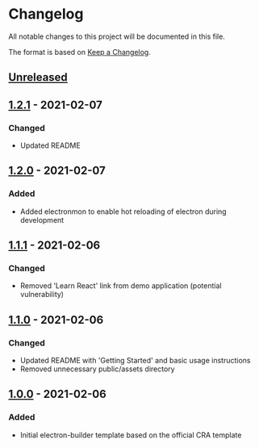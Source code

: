 # Changelog

All notable changes to this project will be documented in this file.

The format is based on [Keep a Changelog](https://keepachangelog.com/en/1.0.0/).

## [Unreleased]

## [1.2.1] - 2021-02-07

### Changed

- Updated README

## [1.2.0] - 2021-02-07

### Added

- Added electronmon to enable hot reloading of electron during development

## [1.1.1] - 2021-02-06

### Changed

- Removed 'Learn React' link from demo application (potential vulnerability)

## [1.1.0] - 2021-02-06

### Changed

- Updated README with 'Getting Started' and basic usage instructions
- Removed unnecessary public/assets directory

## [1.0.0] - 2021-02-06

### Added

- Initial electron-builder template based on the official CRA template

[unreleased]: https://github.com/JLKP001/cra-template-electron
[1.2.1]: https://github.com/JLKP001/cra-template-electron
[1.2.0]: https://github.com/JLKP001/cra-template-electron
[1.1.1]: https://github.com/JLKP001/cra-template-electron
[1.1.0]: https://github.com/JLKP001/cra-template-electron
[1.0.0]: https://github.com/JLKP001/cra-template-electron
